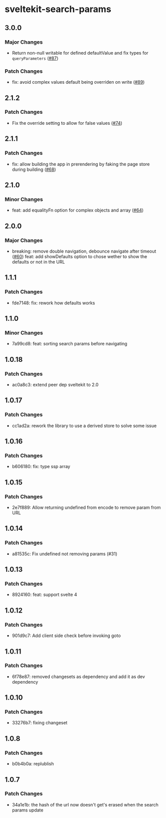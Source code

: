 # sveltekit-search-params

## 3.0.0

### Major Changes

-   Return non-null writable for defined defaultValue and fix types for `queryParameters` ([#87](https://github.com/paoloricciuti/sveltekit-search-params/pull/87))

### Patch Changes

-   fix: avoid complex values default being overriden on write ([#89](https://github.com/paoloricciuti/sveltekit-search-params/pull/89))

## 2.1.2

### Patch Changes

-   Fix the override setting to allow for false values ([#74](https://github.com/paoloricciuti/sveltekit-search-params/pull/74))

## 2.1.1

### Patch Changes

-   fix: allow building the app in prerendering by faking the page store during building ([#68](https://github.com/paoloricciuti/sveltekit-search-params/pull/68))

## 2.1.0

### Minor Changes

-   feat: add equalityFn option for complex objects and array ([#64](https://github.com/paoloricciuti/sveltekit-search-params/pull/64))

## 2.0.0

### Major Changes

-   breaking: remove double navigation, debounce navigate after timeout ([#60](https://github.com/paoloricciuti/sveltekit-search-params/pull/60))
    feat: add showDefaults option to chose wether to show the defaults or not in the URL

## 1.1.1

### Patch Changes

-   fde7148: fix: rework how defaults works

## 1.1.0

### Minor Changes

-   7a99cd8: feat: sorting search params before navigating

## 1.0.18

### Patch Changes

-   ac0a8c3: extend peer dep sveltekit to 2.0

## 1.0.17

### Patch Changes

-   cc1ad2a: rework the library to use a derived store to solve some issue

## 1.0.16

### Patch Changes

-   b606180: fix: type ssp array

## 1.0.15

### Patch Changes

-   2e7f889: Allow returning undefined from encode to remove param from URL

## 1.0.14

### Patch Changes

-   a81535c: Fix undefined not removing params (#31)

## 1.0.13

### Patch Changes

-   8924160: feat: support svelte 4

## 1.0.12

### Patch Changes

-   901d9c7: Add client side check before invoking goto

## 1.0.11

### Patch Changes

-   6f78e87: removed changesets as dependency and add it as dev dependency

## 1.0.10

### Patch Changes

-   33276b7: fixing changeset

## 1.0.8

### Patch Changes

-   b0b4b0a: replublish

## 1.0.7

### Patch Changes

-   34a1e1b: the hash of the url now doesn't get's erased when the search params update
